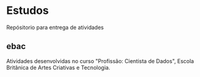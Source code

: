 # Estudos

Repósitorio para entrega de atividades

## ebac
Atividades desenvolvidas no curso "Profissão: Cientista de Dados", Escola Britânica de Artes Criativas e Tecnologia. 
